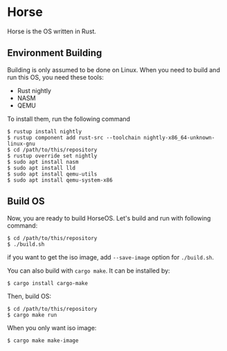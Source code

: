# Horse
Horse is the OS written in Rust.

## Environment Building
Building is only assumed to be done on Linux.
When you need to build and run this OS, you need these tools:
- Rust nightly
- NASM
- QEMU

To install them, run the following command
```
$ rustup install nightly
$ rustup component add rust-src --toolchain nightly-x86_64-unknown-linux-gnu
$ cd /path/to/this/repository
$ rustup override set nightly
$ sudo apt install nasm
$ sudo apt install lld
$ sudo apt install qemu-utils
$ sudo apt install qemu-system-x86
```

## Build OS
Now, you are ready to build HorseOS. Let's build and run with following command:
```
$ cd /path/to/this/repository
$ ./build.sh
```
if you want to get the iso image, add `--save-image` option for `./build.sh`.

You can also build with `cargo make`. It can be installed by:
```
$ cargo install cargo-make
```
Then, build OS:
```
$ cd /path/to/this/repository
$ cargo make run
```
When you only want iso image:
```
$ cargo make make-image
```
